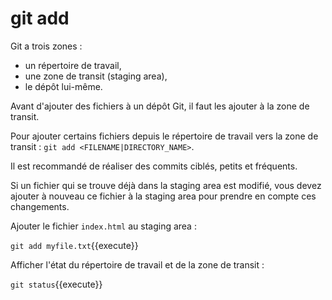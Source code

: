 # git add

Git a trois zones :
- un répertoire de travail,
- une zone de transit (staging area),
- le dépôt lui-même.

Avant d'ajouter des fichiers à un dépôt Git, il faut les ajouter à la zone de transit.

Pour ajouter certains fichiers depuis le répertoire de travail vers la zone de transit : `git add <FILENAME|DIRECTORY_NAME>`.

Il est recommandé de réaliser des commits ciblés, petits et fréquents.

Si un fichier qui se trouve déjà dans la staging area est modifié, vous devez ajouter à nouveau ce fichier à la staging area pour prendre en compte ces changements.

Ajouter le fichier `index.html` au staging area :

`git add myfile.txt`{{execute}}

Afficher l'état du répertoire de travail et de la zone de transit :

`git status`{{execute}}
